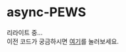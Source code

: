 # async-PEWS

리라이트 중...  
이전 코드가 궁금하시면 [여기](https://github.com/khk4912/async-PEWS/tree/master)를 눌러보세요.
